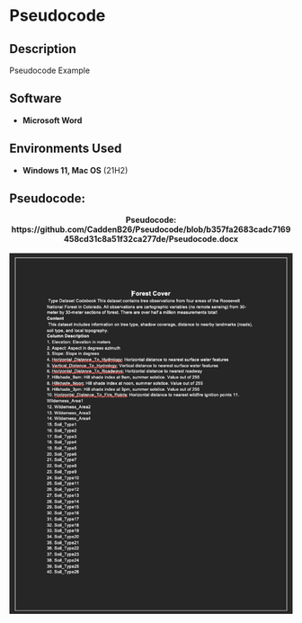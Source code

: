 <h1>Pseudocode</h1>


<h2>Description</h2>
Pseudocode Example
<br />


<h2>Software</h2>

- <b>Microsoft Word</b> 


<h2>Environments Used </h2>

- <b>Windows 11, Mac OS</b> (21H2)

<h2>Pseudocode:</h2>

<p align="center">
<b>Pseudocode: <b/>
  <br /)
<b></b>https://github.com/CaddenB26/Pseudocode/blob/b357fa2683cadc7169458cd31c8a51f32ca277de/Pseudocode.docx
<br />
<br />
<img src="https://github.com/CaddenB26/CodeBook/blob/2e88e21a672b86f95e60401ea3e1e0c283ce7920/codebook.png" />
<br />
<br />
<p/>
